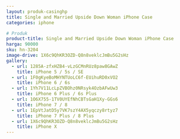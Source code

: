 ```yaml
---
layout: produk-casinghp
title: Single and Married Upside Down Woman iPhone Case
categories: iphone

# Produk
product-title: Single and Married Upside Down Woman iPhone Case
harga: 90000
sku: hn-3204
image-drive: 1X6c9QhKR3OZD-Q8n8veklcJmBu5G2sHz
gallery:
  - url: 1285A-zfxHZB4-vLzGCMnRUz8paw8GAwZ
    title: iPhone 5 / 5s / SE
  - url: 1F0gKyeBoMHYNTUoLC6f-EUihuRD0xVO2
    title: iPhone 6 / 6s
  - url: 1Yh7V11LcLpZVBOhz0NRsyk4OzbAFwUw3
    title: iPhone 6 Plus / 6s Plus
  - url: 1O6X755-1TV0UYEfNhCBTsGaH1Xy-GGs6
    title: iPhone 7 / 8
  - url: 1EpVtJatD5y7VK7szY4AX5yqczy8rtyz7
    title: iPhone 7 Plus / 8 Plus
  - url: 1X6c9QhKR3OZD-Q8n8veklcJmBu5G2sHz
    title: iPhone X
---
```

